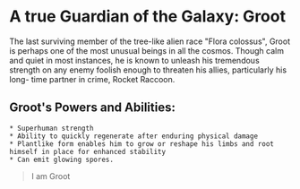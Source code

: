 # A true Guardian of the Galaxy: Groot

The last surviving member of the tree-like alien race "Flora colossus", Groot is perhaps one of the most unusual beings in all the cosmos. Though calm and quiet in most instances, he is known to unleash his tremendous strength on any enemy foolish enough to threaten his allies, particularly his long- time partner in crime, Rocket Raccoon.

## Groot's Powers and Abilities:

	* Superhuman strength
	* Ability to quickly regenerate after enduring physical damage
	* Plantlike form enables him to grow or reshape his limbs and root himself in place for enhanced stability
	* Can emit glowing spores.

> I am Groot



